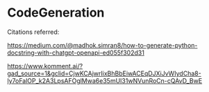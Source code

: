 # CodeGeneration
Citations referred:

https://medium.com/@madhok.simran8/how-to-generate-python-docstring-with-chatgpt-openapi-ed055f302d31

https://www.komment.ai/?gad_source=1&gclid=CjwKCAjwrIixBhBbEiwACEqDJXiJvWIydCha8-ly7oFalOP_k2A3LpsAFOglMwa6e35mUI31wNVunRoCn-cQAvD_BwE
